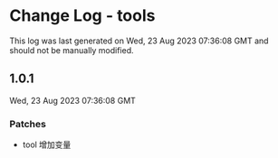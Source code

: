 # Change Log - tools

This log was last generated on Wed, 23 Aug 2023 07:36:08 GMT and should not be manually modified.

## 1.0.1
Wed, 23 Aug 2023 07:36:08 GMT

### Patches

- tool 增加变量

